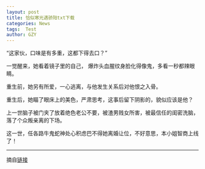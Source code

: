 ```yaml
---
layout: post
title: 恰似寒光遇骄阳txt下载
categories: News
tags:  Test
author: GZY
---
```


“这家伙，口味是有多重，这都下得去口？”

一觉醒来，她看着镜子里的自己， 爆炸头血腥纹身脸化得像鬼，多看一秒都辣眼睛。

重生前，她另有所爱，一心逃离，与他发生关系后对他恨之入骨。

重生后，她瞄了眼床上的美色，严肃思考，这事后留下阴影的，貌似应该是他？

上一世脑子被门夹了放着绝色老公不要，被渣男贱女所害，被最信任的闺密洗脑，落了个众叛亲离的下场。

这一世，任各路牛鬼蛇神处心积虑巴不得她离婚让位，不好意思，本小姐智商上线了！

*****

摘自[链接](http://yunqi.qq.com/bk/xdyq/20304305.html)